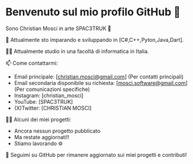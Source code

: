 # Benvenuto sul mio profilo GitHub 👋

Sono Christian Mosci in arte SPAC3TRUK 🚀

🌱 Attualmente sto imparando e sviluppando in [C#,C++,Pyton,Java,Dart].

👨‍🏫 Attualmente studio in una facoltà di informatica in Italia.

📫 Come contattarmi:
- Email principale: [christian.mosci@gmail.com] (Per contatti principali)
- Email secondaria disponibile su richiesta: [mosci.software@gmail.com] (Per comunicazioni specifiche)
- Instagram: [christian_mosci]
- YouTube: [SPAC3TRUK]
- (X)Twitter: [CHRISTIAN MOSCI]

👨‍💻 Alcuni dei miei progetti:
- Ancora nessun progetto pubblicato
- Ma restate aggiornati!!
- Stiamo lavorando ⚙️

 

🔗 Seguimi su GitHub per rimanere aggiornato sui miei progetti e contributi!

<!---
SPAC3TRUK/SPAC3TRUK is a ✨ special ✨ repository because its `README.md` (this file) appears on your GitHub profile.
You can click the Preview link to take a look at your changes.
--->
